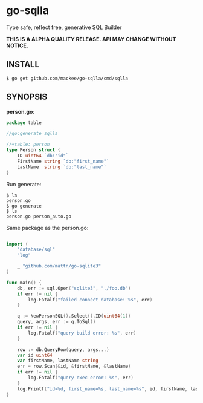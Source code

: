# go-sqlla
Type safe, reflect free, generative SQL Builder

**THIS IS A ALPHA QUALITY RELEASE. API MAY CHANGE WITHOUT NOTICE.**

## INSTALL

```
$ go get github.com/mackee/go-sqlla/cmd/sqlla
```

## SYNOPSIS

**person.go**:
```go
package table

//go:generate sqlla

//+table: person
type Person struct {
	ID uint64 `db:"id"`
	FirstName string `db:"first_name"`
	LastName  string `db:"last_name"`
}
```

Run generate:
```
$ ls
person.go
$ go generate
$ ls
person.go person_auto.go
```

Same package as the person.go:
```go

import (
	"database/sql"
	"log"

	_ "github.com/mattn/go-sqlite3"
)

func main() {
	db, err := sql.Open("sqlite3", "./foo.db")
	if err != nil {
		log.Fatalf("failed connect database: %s", err)
	}

	q := NewPersonSQL().Select().ID(uint64(1))
	query, args, err := q.ToSql()
	if err != nil {
		log.Fatalf("query build error: %s", err)
	}

	row := db.QueryRow(query, args...)
	var id uint64
	var firstName, lastName string
	err = row.Scan(&id, &firstName, &lastName)
	if err != nil {
		log.Fatalf("query exec error: %s", err)
	}
	log.Printf("id=%d, first_name=%s, last_name=%s", id, firstName, lastName)
}
```

